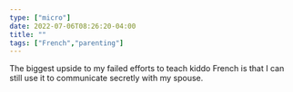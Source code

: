 ```yaml
---
type: ["micro"]
date: 2022-07-06T08:26:20-04:00
title: ""
tags: ["French","parenting"]
---
```

The biggest upside to my failed efforts to teach kiddo French is that I can still use it to communicate secretly with my spouse.
